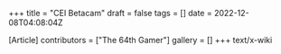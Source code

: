 +++
title = "CEI Betacam"
draft = false
tags = []
date = 2022-12-08T04:08:04Z

[Article]
contributors = ["The 64th Gamer"]
gallery = []
+++
text/x-wiki